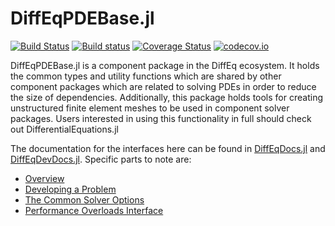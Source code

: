 # DiffEqPDEBase.jl

[![Build Status](https://travis-ci.org/JuliaDiffEq/DiffEqPDEBase.jl.svg?branch=master)](https://travis-ci.org/JuliaDiffEq/DiffEqPDEBase.jl)
[![Build status](https://ci.appveyor.com/api/projects/status/sv9xav0c5yn6onkk?svg=true)](https://ci.appveyor.com/project/ChrisRackauckas/diffeqpdebase-jl)
[![Coverage Status](https://coveralls.io/repos/JuliaDiffEq/DiffEqPDEBase.jl/badge.svg?branch=master&service=github)](https://coveralls.io/github/JuliaDiffEq/DiffEqPDEBase.jl?branch=master)
[![codecov.io](http://codecov.io/github/JuliaDiffEq/DiffEqPDEBase.jl/coverage.svg?branch=master)](http://codecov.io/github/JuliaDiffEq/DiffEqPDEBase.jl?branch=master)

DiffEqPDEBase.jl is a component package in the DiffEq ecosystem. It holds the
common types and utility functions which are shared by other component packages
which are related to solving PDEs in order to reduce the size of dependencies.
Additionally, this package holds tools for creating unstructured finite element
meshes to be used in component solver packages.
Users interested in using this functionality in full should check out DifferentialEquations.jl

The documentation for the interfaces here can be found in [DiffEqDocs.jl](https://juliadiffeq.github.io/DiffEqDocs.jl/latest/) and [DiffEqDevDocs.jl](https://juliadiffeq.github.io/DiffEqDevDocs.jl/latest/). Specific parts to note are:

- [Overview](https://juliadiffeq.github.io/DiffEqDevDocs.jl/latest/contributing/ecosystem_overview.html)
- [Developing a Problem](https://juliadiffeq.github.io/DiffEqDevDocs.jl/latest/contributing/defining_problems.html)
- [The Common Solver Options](https://juliadiffeq.github.io/DiffEqDocs.jl/latest/basics/common_solver_opts.html)
- [Performance Overloads Interface](https://juliadiffeq.github.io/DiffEqDocs.jl/latest/features/performance_overloads.html)
